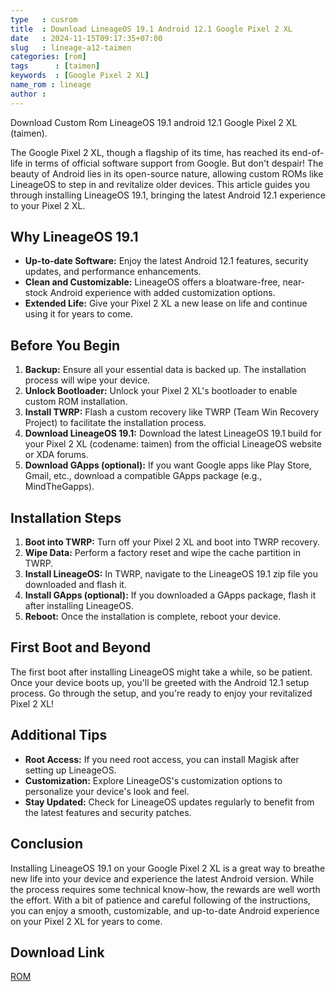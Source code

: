 ```yaml
---
type   : cusrom
title  : Download LineageOS 19.1 Android 12.1 Google Pixel 2 XL
date   : 2024-11-15T09:17:35+07:00
slug   : lineage-a12-taimen
categories: [rom]
tags      : [taimen]
keywords  : [Google Pixel 2 XL]
name_rom : lineage
author :
---
```


Download Custom Rom LineageOS 19.1 android 12.1 Google Pixel 2 XL (taimen).

The Google Pixel 2 XL, though a flagship of its time, has reached its end-of-life in terms of official software support from Google. But don't despair! The beauty of Android lies in its open-source nature, allowing custom ROMs like LineageOS to step in and revitalize older devices. This article guides you through installing LineageOS 19.1, bringing the latest Android 12.1 experience to your Pixel 2 XL.

## Why LineageOS 19.1

* **Up-to-date Software:** Enjoy the latest Android 12.1 features, security updates, and performance enhancements.
* **Clean and Customizable:** LineageOS offers a bloatware-free, near-stock Android experience with added customization options.
* **Extended Life:** Give your Pixel 2 XL a new lease on life and continue using it for years to come.

## Before You Begin

1. **Backup:** Ensure all your essential data is backed up. The installation process will wipe your device.
2. **Unlock Bootloader:** Unlock your Pixel 2 XL's bootloader to enable custom ROM installation.
3. **Install TWRP:** Flash a custom recovery like TWRP (Team Win Recovery Project) to facilitate the installation process.
4. **Download LineageOS 19.1:** Download the latest LineageOS 19.1 build for your Pixel 2 XL (codename: taimen) from the official LineageOS website or XDA forums.
5. **Download GApps (optional):** If you want Google apps like Play Store, Gmail, etc., download a compatible GApps package (e.g., MindTheGapps).

## Installation Steps

1. **Boot into TWRP:** Turn off your Pixel 2 XL and boot into TWRP recovery.
2. **Wipe Data:** Perform a factory reset and wipe the cache partition in TWRP.
3. **Install LineageOS:** In TWRP, navigate to the LineageOS 19.1 zip file you downloaded and flash it.
4. **Install GApps (optional):** If you downloaded a GApps package, flash it after installing LineageOS.
5. **Reboot:** Once the installation is complete, reboot your device.

## First Boot and Beyond

The first boot after installing LineageOS might take a while, so be patient. Once your device boots up, you'll be greeted with the Android 12.1 setup process. Go through the setup, and you're ready to enjoy your revitalized Pixel 2 XL!

## Additional Tips

* **Root Access:** If you need root access, you can install Magisk after setting up LineageOS.
* **Customization:** Explore LineageOS's customization options to personalize your device's look and feel.
* **Stay Updated:** Check for LineageOS updates regularly to benefit from the latest features and security patches.

## Conclusion

Installing LineageOS 19.1 on your Google Pixel 2 XL is a great way to breathe new life into your device and experience the latest Android version. While the process requires some technical know-how, the rewards are well worth the effort. With a bit of patience and careful following of the instructions, you can enjoy a smooth, customizable, and up-to-date Android experience on your Pixel 2 XL for years to come.


## Download Link
[ROM](https://t.me/Pixel2Updates/1064?single)
